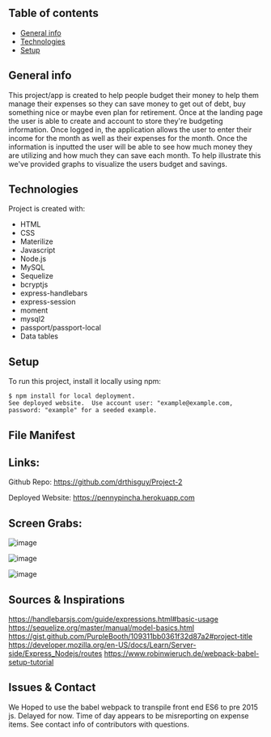 ## Table of contents
* [General info](#general-info)
* [Technologies](#technologies)
* [Setup](#setup)

## General info
This project/app is created to help people budget their money to help them manage their expenses so they can save money to get out of debt, buy something nice or maybe even plan for retirement. Once at the landing page the user is able to create and account to store they're budgeting information. Once logged in, the application allows the user to enter their income for the month as well as their expenses for the month. Once the information is inputted the user will be able to see how much money they are utilizing and how much they can save each month. To help illustrate this we've provided graphs to visualize the users budget and savings. 

## Technologies
Project is created with:
* HTML
* CSS
* Materilize
* Javascript
* Node.js
* MySQL
* Sequelize
* bcryptjs
* express-handlebars
* express-session
* moment
* mysql2
* passport/passport-local
* Data tables

	
## Setup
To run this project, install it locally using npm:

```
$ npm install for local deployment.
See deployed website.  Use account user: "example@example.com, password: "example" for a seeded example.
```


## File Manifest


## Links:

Github Repo: https://github.com/drthisguy/Project-2


Deployed Website: https://pennypincha.herokuapp.com




## Screen Grabs:
![image](https://user-images.githubusercontent.com/48693333/76694961-8fd87a80-664f-11ea-8404-b6f521c5638a.png)


![image](https://user-images.githubusercontent.com/48693333/76694966-b0083980-664f-11ea-814d-b130e8346d26.png)


![image](https://user-images.githubusercontent.com/48693333/76695105-805a3100-6651-11ea-9da6-49aec0d8b2ac.png)

## Sources & Inspirations
https://handlebarsjs.com/guide/expressions.html#basic-usage
https://sequelize.org/master/manual/model-basics.html
https://gist.github.com/PurpleBooth/109311bb0361f32d87a2#project-title
https://developer.mozilla.org/en-US/docs/Learn/Server-side/Express_Nodejs/routes
https://www.robinwieruch.de/webpack-babel-setup-tutorial

## Issues & Contact

We Hoped to use the babel webpack to transpile front end ES6 to pre 2015 js.  Delayed for now. 
Time of day appears to be misreporting on expense items.
See contact info of contributors with questions.
